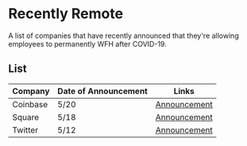 # Recently Remote
A list of companies that have recently announced that they're allowing employees to permanently WFH after COVID-19.

## List

Company | Date of Announcement | Links 
--------|----------------------|------
Coinbase | 5/20 | [Announcement](https://blog.coinbase.com/post-covid-19-coinbase-will-be-a-remote-first-company-cdac6e621df7)
Square  | 5/18 | [Announcement](https://www.theverge.com/2020/5/18/21261798/square-employees-work-from-home-remote-premanent-policy-ceo)
Twitter | 5/12 | [Announcement](https://www.theverge.com/2020/5/12/21256060/twitter-employees-work-from-home-covid-19-pandemic)

